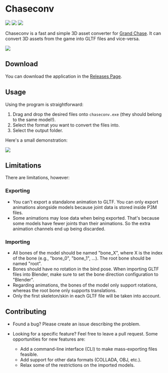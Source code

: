 # Chaseconv

[![](https://img.shields.io/badge/version-v0.2.0-orange)](https://github.com/gabriel-dev/chaseconv/releases/latest)
[![](https://img.shields.io/github/downloads/gabriel-dev/chaseconv/latest/total)](https://github.com/gabriel-dev/chaseconv/releases/latest)
[![](https://img.shields.io/github/license/gabriel-dev/chaseconv)](./LICENSE)

Chaseconv is a fast and simple 3D asset converter for [Grand Chase](https://en.wikipedia.org/wiki/Grand_Chase). It can convert 3D assets from the game into GLTF files and vice-versa.

![](img/example.png)

## Download

You can download the application in the [Releases Page](https://github.com/gabriel-dev/chaseconv/releases/latest).

## Usage

Using the program is straightforward:

1. Drag and drop the desired files onto `chaseconv.exe` (they should belong to the same model!).
2. Select the format you want to convert the files into.
3. Select the output folder.

Here's a small demonstration:

![](img/tutorial.gif)

## Limitations

There are limitations, however:

### Exporting

- You can't export a standalone animation to GLTF. You can only export animations alongside models because joint data is stored inside P3M files.
- Some animations may lose data when being exported. That's because some models have fewer joints than their animations. So the extra animation channels end up being discarded.

### Importing

- All bones of the model should be named "bone_X", where X is the index of the bone (e.g., "bone_0", "bone_1", ...). The root bone should be named "root".
- Bones should have no rotation in the bind pose. When importing GLTF files into Blender, make sure to set the bone direction configuration to "Blender".
- Regarding animations, the bones of the model only support rotations, whereas the root bone only supports translations.
- Only the first skeleton/skin in each GLTF file will be taken into account.

## Contributing

- Found a bug? Please create an issue describing the problem.

- Looking for a specific feature? Feel free to leave a pull request. Some opportunities for new features are:
  - Add a command-line interface (CLI) to make mass-exporting files feasible.
  - Add support for other data formats (COLLADA, OBJ, etc.).
  - Relax some of the restrictions on the imported models.

